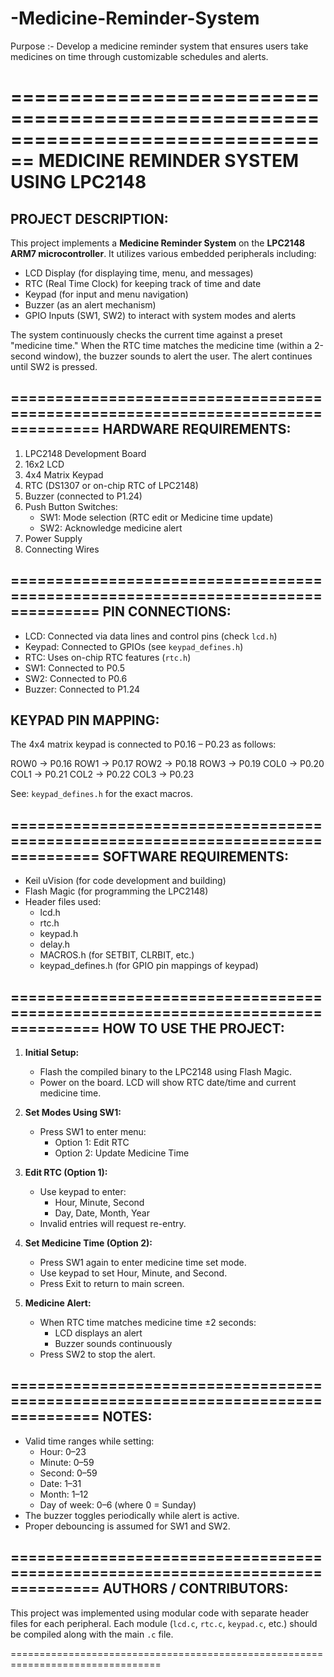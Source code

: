 # -Medicine-Reminder-System
 Purpose :-  Develop a medicine reminder system that ensures users take medicines on time through customizable  schedules and alerts. 

 ================================================================================
              MEDICINE REMINDER SYSTEM USING LPC2148
================================================================================

PROJECT DESCRIPTION:
--------------------
This project implements a **Medicine Reminder System** on the **LPC2148 ARM7 
microcontroller**. It utilizes various embedded peripherals including:

- LCD Display (for displaying time, menu, and messages)
- RTC (Real Time Clock) for keeping track of time and date
- Keypad (for input and menu navigation)
- Buzzer (as an alert mechanism)
- GPIO Inputs (SW1, SW2) to interact with system modes and alerts

The system continuously checks the current time against a preset "medicine time."
When the RTC time matches the medicine time (within a 2-second window), the
buzzer sounds to alert the user. The alert continues until SW2 is pressed.

================================================================================
HARDWARE REQUIREMENTS:
----------------------

1. LPC2148 Development Board
2. 16x2 LCD
3. 4x4 Matrix Keypad
4. RTC (DS1307 or on-chip RTC of LPC2148)
5. Buzzer (connected to P1.24)
6. Push Button Switches:
   - SW1: Mode selection (RTC edit or Medicine time update)
   - SW2: Acknowledge medicine alert
7. Power Supply
8. Connecting Wires

================================================================================
PIN CONNECTIONS:
----------------

- LCD: Connected via data lines and control pins (check `lcd.h`)
- Keypad: Connected to GPIOs (see `keypad_defines.h`)
- RTC: Uses on-chip RTC features (`rtc.h`)
- SW1: Connected to P0.5
- SW2: Connected to P0.6
- Buzzer: Connected to P1.24

KEYPAD PIN MAPPING:
-------------------
The 4x4 matrix keypad is connected to P0.16 – P0.23 as follows:

  ROW0 -> P0.16
  ROW1 -> P0.17
  ROW2 -> P0.18
  ROW3 -> P0.19
  COL0 -> P0.20
  COL1 -> P0.21
  COL2 -> P0.22
  COL3 -> P0.23

See: `keypad_defines.h` for the exact macros.

================================================================================
SOFTWARE REQUIREMENTS:
----------------------

- Keil uVision (for code development and building)
- Flash Magic (for programming the LPC2148)
- Header files used:
  - lcd.h
  - rtc.h
  - keypad.h
  - delay.h
  - MACROS.h (for SETBIT, CLRBIT, etc.)
  - keypad_defines.h (for GPIO pin mappings of keypad)

================================================================================
HOW TO USE THE PROJECT:
-----------------------

1. **Initial Setup:**
   - Flash the compiled binary to the LPC2148 using Flash Magic.
   - Power on the board. LCD will show RTC date/time and current medicine time.

2. **Set Modes Using SW1:**
   - Press SW1 to enter menu:
     - Option 1: Edit RTC
     - Option 2: Update Medicine Time

3. **Edit RTC (Option 1):**
   - Use keypad to enter:
     - Hour, Minute, Second
     - Day, Date, Month, Year
   - Invalid entries will request re-entry.

4. **Set Medicine Time (Option 2):**
   - Press SW1 again to enter medicine time set mode.
   - Use keypad to set Hour, Minute, and Second.
   - Press Exit to return to main screen.

5. **Medicine Alert:**
   - When RTC time matches medicine time ±2 seconds:
     - LCD displays an alert
     - Buzzer sounds continuously
   - Press SW2 to stop the alert.

================================================================================
NOTES:
------

- Valid time ranges while setting:
  - Hour: 0–23
  - Minute: 0–59
  - Second: 0–59
  - Date: 1–31
  - Month: 1–12
  - Day of week: 0–6 (where 0 = Sunday)
- The buzzer toggles periodically while alert is active.
- Proper debouncing is assumed for SW1 and SW2.

================================================================================
AUTHORS / CONTRIBUTORS:
-----------------------

This project was implemented using modular code with separate header files for
each peripheral. Each module (`lcd.c`, `rtc.c`, `keypad.c`, etc.) should be
compiled along with the main `.c` file.

================================================================================
